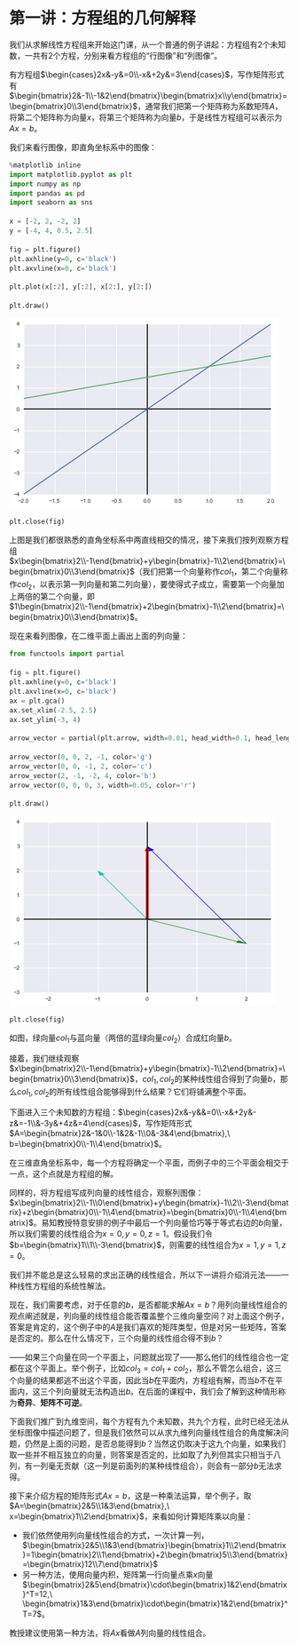 
# 第一讲：方程组的几何解释

我们从求解线性方程组来开始这门课，从一个普通的例子讲起：方程组有$2$个未知数，一共有$2$个方程，分别来看方程组的“行图像”和“列图像”。

有方程组$\begin{cases}2x&-y&=0\\-x&+2y&=3\end{cases}$，写作矩阵形式有$\begin{bmatrix}2&-1\\-1&2\end{bmatrix}\begin{bmatrix}x\\y\end{bmatrix}=\begin{bmatrix}0\\3\end{bmatrix}$，通常我们把第一个矩阵称为系数矩阵$A$，将第二个矩阵称为向量$x$，将第三个矩阵称为向量$b$，于是线性方程组可以表示为$Ax=b$。

我们来看行图像，即直角坐标系中的图像：


```python
%matplotlib inline
import matplotlib.pyplot as plt
import numpy as np
import pandas as pd
import seaborn as sns

x = [-2, 2, -2, 2]
y = [-4, 4, 0.5, 2.5]

fig = plt.figure()
plt.axhline(y=0, c='black')
plt.axvline(x=0, c='black')

plt.plot(x[:2], y[:2], x[2:], y[2:])

plt.draw()
```


![png](img/chapter01_1_0.png)



```python
plt.close(fig)
```

上图是我们都很熟悉的直角坐标系中两直线相交的情况，接下来我们按列观察方程组$x\begin{bmatrix}2\\-1\end{bmatrix}+y\begin{bmatrix}-1\\2\end{bmatrix}=\begin{bmatrix}0\\3\end{bmatrix}$（我们把第一个向量称作$col_1$，第二个向量称作$col_2$，以表示第一列向量和第二列向量），要使得式子成立，需要第一个向量加上两倍的第二个向量，即$1\begin{bmatrix}2\\-1\end{bmatrix}+2\begin{bmatrix}-1\\2\end{bmatrix}=\begin{bmatrix}0\\3\end{bmatrix}$。

现在来看列图像，在二维平面上画出上面的列向量：


```python
from functools import partial

fig = plt.figure()
plt.axhline(y=0, c='black')
plt.axvline(x=0, c='black')
ax = plt.gca()
ax.set_xlim(-2.5, 2.5)
ax.set_ylim(-3, 4)

arrow_vector = partial(plt.arrow, width=0.01, head_width=0.1, head_length=0.2, length_includes_head=True)

arrow_vector(0, 0, 2, -1, color='g')
arrow_vector(0, 0, -1, 2, color='c')
arrow_vector(2, -1, -2, 4, color='b')
arrow_vector(0, 0, 0, 3, width=0.05, color='r')

plt.draw()
```


![png](img/chapter01_4_0.png)



```python
plt.close(fig)
```

如图，绿向量$col_1$与蓝向量（两倍的蓝绿向量$col_2$）合成红向量$b$。

接着，我们继续观察$x\begin{bmatrix}2\\-1\end{bmatrix}+y\begin{bmatrix}-1\\2\end{bmatrix}=\begin{bmatrix}0\\3\end{bmatrix}$，$col_1,col_2$的某种线性组合得到了向量$b$，那么$col_1,col_2$的所有线性组合能够得到什么结果？它们将铺满整个平面。

下面进入三个未知数的方程组：$\begin{cases}2x&-y&&=0\\-x&+2y&-z&=-1\\&-3y&+4z&=4\end{cases}$，写作矩阵形式$A=\begin{bmatrix}2&-1&0\\-1&2&-1\\0&-3&4\end{bmatrix},\ b=\begin{bmatrix}0\\-1\\4\end{bmatrix}$。

在三维直角坐标系中，每一个方程将确定一个平面，而例子中的三个平面会相交于一点，这个点就是方程组的解。

同样的，将方程组写成列向量的线性组合，观察列图像：$x\begin{bmatrix}2\\-1\\0\end{bmatrix}+y\begin{bmatrix}-1\\2\\-3\end{bmatrix}+z\begin{bmatrix}0\\-1\\4\end{bmatrix}=\begin{bmatrix}0\\-1\\4\end{bmatrix}$。易知教授特意安排的例子中最后一个列向量恰巧等于等式右边的$b$向量，所以我们需要的线性组合为$x=0,y=0,z=1$。假设我们令$b=\begin{bmatrix}1\\1\\-3\end{bmatrix}$，则需要的线性组合为$x=1,y=1,z=0$。

我们并不能总是这么轻易的求出正确的线性组合，所以下一讲将介绍消元法——一种线性方程组的系统性解法。

现在，我们需要考虑，对于任意的$b$，是否都能求解$Ax=b$？用列向量线性组合的观点阐述就是，列向量的线性组合能否覆盖整个三维向量空间？对上面这个例子，答案是肯定的，这个例子中的$A$是我们喜欢的矩阵类型，但是对另一些矩阵，答案是否定的。那么在什么情况下，三个向量的线性组合得不到$b$？

——如果三个向量在同一个平面上，问题就出现了——那么他们的线性组合也一定都在这个平面上。举个例子，比如$col_3=col_1+col_2$，那么不管怎么组合，这三个向量的结果都逃不出这个平面，因此当$b$在平面内，方程组有解，而当$b$不在平面内，这三个列向量就无法构造出$b$。在后面的课程中，我们会了解到这种情形称为**奇异**、**矩阵不可逆**。

下面我们推广到九维空间，每个方程有九个未知数，共九个方程，此时已经无法从坐标图像中描述问题了，但是我们依然可以从求九维列向量线性组合的角度解决问题，仍然是上面的问题，是否总能得到$b$？当然这仍取决于这九个向量，如果我们取一些并不相互独立的向量，则答案是否定的，比如取了九列但其实只相当于八列，有一列毫无贡献（这一列是前面列的某种线性组合），则会有一部分$b$无法求得。

接下来介绍方程的矩阵形式$Ax=b$，这是一种乘法运算，举个例子，取$A=\begin{bmatrix}2&5\\1&3\end{bmatrix},\ x=\begin{bmatrix}1\\2\end{bmatrix}$，来看如何计算矩阵乘以向量：

* 我们依然使用列向量线性组合的方式，一次计算一列，$\begin{bmatrix}2&5\\1&3\end{bmatrix}\begin{bmatrix}1\\2\end{bmatrix}=1\begin{bmatrix}2\\1\end{bmatrix}+2\begin{bmatrix}5\\3\end{bmatrix}=\begin{bmatrix}12\\7\end{bmatrix}$
* 另一种方法，使用向量内积，矩阵第一行向量点乘$x$向量$\begin{bmatrix}2&5\end{bmatrix}\cdot\begin{bmatrix}1&2\end{bmatrix}^T=12,\ \begin{bmatrix}1&3\end{bmatrix}\cdot\begin{bmatrix}1&2\end{bmatrix}^T=7$。

教授建议使用第一种方法，将$Ax$看做$A$列向量的线性组合。
